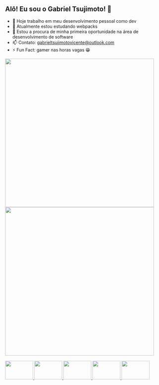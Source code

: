 ## Alô! Eu sou o Gabriel Tsujimoto! 👋

- 🔭 Hoje trabalho em meu desenvolvimento pessoal como dev
- 🌱 Atualmente estou estudando webpacks
- 👀 Estou a procura de minha primeira oportunidade na área de desenvolvimento de software
- 📫 Contato: gabrieltsujimotovicente@outlook.com
- ⚡ Fun Fact: gamer nas horas vagas 😁

<div >
  <a href="https://github.com/GabTVicente">
  <img width='480m' src="https://github-readme-stats.vercel.app/api?username=GabTVicente&show_icons=true&theme=tokyonight&include_all_commits=true&count_private=true"/>
  <img width='480em'src="https://github-readme-stats.vercel.app/api/top-langs/?username=GabTVicente&layout=compact&langs_count=16&theme=tokyonight"/>
</div></br>
<div style="display inline-block">
	<img height=60 width=90 src='https://cdn.jsdelivr.net/gh/devicons/devicon/icons/javascript/javascript-original.svg'>
	<img height=60 width=90 src='https://cdn.jsdelivr.net/gh/devicons/devicon/icons/html5/html5-plain-wordmark.svg'>
	<img height=60 width=90 src='https://cdn.jsdelivr.net/gh/devicons/devicon/icons/css3/css3-plain-wordmark.svg'>
	<img height=60 width=90 src='https://cdn.jsdelivr.net/gh/devicons/devicon/icons/webpack/webpack-plain-wordmark.svg'>
	<img height=60 width=90 src='https://cdn.jsdelivr.net/gh/devicons/devicon/icons/java/java-original-wordmark.svg'>
</div>
